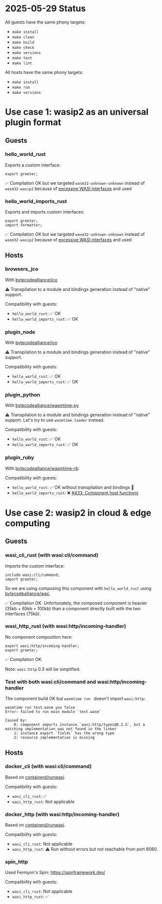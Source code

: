 # 2025-05-29 Status

All guests have the same phony targets:

- `make install`
- `make clean`
- `make build`
- `make check`
- `make versions`
- `make test`
- `make lint`

All hosts have the same phony targets:

- `make install`
- `make run`
- `make versions`

# Use case 1: wasip2 as an universal plugin format

## Guests

### hello_world_rust

Exports a custom interface:

```
export greeter;
```

✅ Compilation OK but we targeted `wasm32-unknown-unknown` instead of `wasm32-wasip2` because of [excessive WASI interfaces](https://github.com/rust-lang/rust/issues/133235) and used

### hello_world_imports_rust

Exports and imports custom interfaces:

```
export greeter;
import formatter;
```

✅ Compilation OK but we targeted `wasm32-unknown-unknown` instead of `wasm32-wasip2` because of [excessive WASI interfaces](https://github.com/rust-lang/rust/issues/133235) and used

## Hosts

### browsers_jco

With [bytecodealliance/jco](https://github.com/bytecodealliance/jco/)

⚠️ Transpilation to a module and bindings generation instead of "native" support.

Compatibility with guests:

- `hello_world_rust`: ✅ OK
- `hello_world_imports_rust`: ✅ OK

### plugin_node

With [bytecodealliance/jco](https://github.com/bytecodealliance/jco/)

⚠️ Transpilation to a module and bindings generation instead of "native" support.

Compatibility with guests:

- `hello_world_rust`: ✅ OK
- `hello_world_imports_rust`: ✅ OK

### plugin_python

With [bytecodealliance/wasmtime-py](https://github.com/bytecodealliance/wasmtime-py/)

⚠️ Transpilation to a module and bindings generation instead of "native" support. Let's try to use `wasmtime.loader` instead.

Compatibility with guests:

- `hello_world_rust`: ✅ OK
- `hello_world_imports_rust`: ✅ OK

### plugin_ruby

With [bytecodealliance/wasmtime-rb](https://github.com/bytecodealliance/wasmtime-rb/):

Compatibility with guests:

- `hello_world_rust`: ✅ OK without transpilation and bindings 🙂
- `hello_world_imports_rust`: ❌ [#433: Component host functions](https://github.com/bytecodealliance/wasmtime-rb/issues/433)

# Use case 2: wasip2 in cloud & edge computing

## Guests

### wasi_cli_rust (with wasi:cli/command)

Imports the custom interface:

```
include wasi:cli/command;
import greeter;
```

So we are using composing this component with `hello_world_rust` using [bytecodealliance/wac](https://github.com/bytecodealliance/wac).

✅ Compilation OK. Unfortunately, the composed component is heavier (35kb + 65kb = 100kb) than a component directly built with the two interfaces (75kb).

### wasi_http_rust (with wasi:http/incoming-handler)

No component composition here:

```
export wasi:http/incoming-handler;
export greeter;
```

✅ Compilation OK.

Note: `wasi:http` 0.3 will be simplified.

### Test with both wasi:cli/command and wasi:http/incoming-handler

The component build OK but `wasmtime run ` doesn't import `wasi:http`:

```
wasmtime run test.wasm you false
Error: failed to run main module `test.wasm`

Caused by:
    0: component imports instance `wasi:http/types@0.2.5`, but a matching implementation was not found in the linker
    1: instance export `fields` has the wrong type
    2: resource implementation is missing
```

## Hosts

### docker_cli (with wasi:cli/command)

Based on [containerd/runwasi](https://github.com/containerd/runwasi).

Compatibility with guests:

- `wasi_cli_rust`: ✅
- `wasi_http_rust`: Not applicable

### docker_http (with wasi:http/incoming-handler)

Based on [containerd/runwasi](https://github.com/containerd/runwasi).

Compatibility with guests:

- `wasi_cli_rust`: Not applicable
- `wasi_http_rust`: ⚠️ Run without errors but not reachable from port 8080.

### spin_http

Used Fermyon's Spin: https://spinframework.dev/

Compatibility with guests:

- `wasi_cli_rust`: Not applicable
- `wasi_http_rust`: ✅
